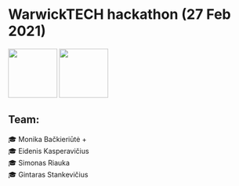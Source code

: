 # WarwickTECH hackathon (27 Feb 2021)

<img src="https://en.ktu.edu/wp-content/uploads/sites/5/2016/08/KTU-EN.svg" height="100" />
<img src="https://studentams.ktu.edu/wp-content/uploads/sites/54/2016/09/Gifted-300x141.png" height="100" />

## Team: 

🎓 Monika Bačkieriūtė  +  
🎓 Eidenis Kasperavičius  
🎓 Simonas Riauka  
🎓 Gintaras Stankevičius  
